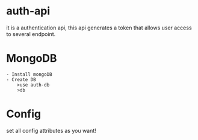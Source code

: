 # auth-api
it is a authentication api, this api generates a token that allows user access to several endpoint.

# MongoDB
    - Install mongoDB
    - Create DB 
        >use auth-db
        >db

# Config 
set all config attributes as you want!


